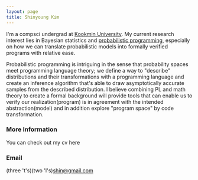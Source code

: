 ```yaml
---
layout: page
title: Shinyoung Kim
---
```


I'm a compsci undergrad at [Kookmin University](https://english.kookmin.ac.kr/). My current research interest lies in
Bayesian statistics and [probabilistic programming](https://en.wikipedia.org/wiki/Probabilistic_programming), especially on
how we can translate probabilistic models into formally verified programs with relative ease.

Probabilistic programming is intriguing in the sense that probability spaces meet programming language theory; we define a way to
"describe" distributions and their transformations with a programming language and create an inference algorithm that's able to draw asymptotically accurate samples from the described distribution. I believe combining PL and math theory to create a formal background will provide tools that can enable us to verify our realization(program) is in agreement with the intended abstraction(model) and in addition
explore "program space" by code transformation.

### More Information

You can check out my cv here

### Email

(three 't's)(two 'l's)shin@gmail.com